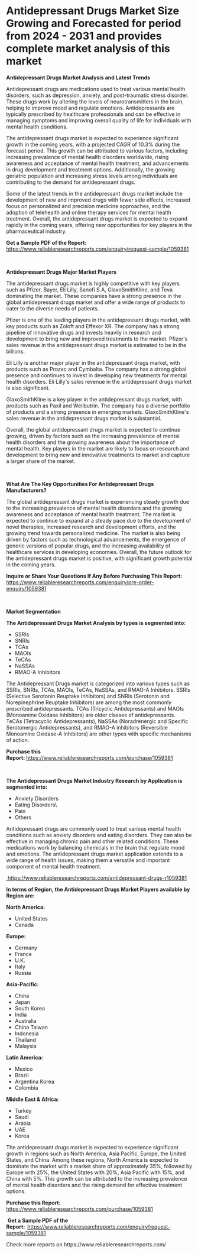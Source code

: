 <p><h1>Antidepressant Drugs Market Size Growing and Forecasted for period from 2024 - 2031 and provides complete market analysis of this market</h1></p><p><strong>Antidepressant Drugs Market Analysis and Latest Trends</strong></p>
<p><p>Antidepressant drugs are medications used to treat various mental health disorders, such as depression, anxiety, and post-traumatic stress disorder. These drugs work by altering the levels of neurotransmitters in the brain, helping to improve mood and regulate emotions. Antidepressants are typically prescribed by healthcare professionals and can be effective in managing symptoms and improving overall quality of life for individuals with mental health conditions.</p><p>The antidepressant drugs market is expected to experience significant growth in the coming years, with a projected CAGR of 10.3% during the forecast period. This growth can be attributed to various factors, including increasing prevalence of mental health disorders worldwide, rising awareness and acceptance of mental health treatment, and advancements in drug development and treatment options. Additionally, the growing geriatric population and increasing stress levels among individuals are contributing to the demand for antidepressant drugs.</p><p>Some of the latest trends in the antidepressant drugs market include the development of new and improved drugs with fewer side effects, increased focus on personalized and precision medicine approaches, and the adoption of telehealth and online therapy services for mental health treatment. Overall, the antidepressant drugs market is expected to expand rapidly in the coming years, offering new opportunities for key players in the pharmaceutical industry.</p></p>
<p><strong>Get a Sample PDF of the Report:&nbsp;</strong> <a href="https://www.reliableresearchreports.com/enquiry/request-sample/1059381">https://www.reliableresearchreports.com/enquiry/request-sample/1059381</a></p>
<p>&nbsp;</p>
<p><strong>Antidepressant Drugs Major Market Players</strong></p>
<p><p>The antidepressant drugs market is highly competitive with key players such as Pfizer, Bayer, Eli Lilly, Sanofi S.A, GlaxoSmithKline, and Teva dominating the market. These companies have a strong presence in the global antidepressant drugs market and offer a wide range of products to cater to the diverse needs of patients.</p><p>Pfizer is one of the leading players in the antidepressant drugs market, with key products such as Zoloft and Effexor XR. The company has a strong pipeline of innovative drugs and invests heavily in research and development to bring new and improved treatments to the market. Pfizer's sales revenue in the antidepressant drugs market is estimated to be in the billions.</p><p>Eli Lilly is another major player in the antidepressant drugs market, with products such as Prozac and Cymbalta. The company has a strong global presence and continues to invest in developing new treatments for mental health disorders. Eli Lilly's sales revenue in the antidepressant drugs market is also significant.</p><p>GlaxoSmithKline is a key player in the antidepressant drugs market, with products such as Paxil and Wellbutrin. The company has a diverse portfolio of products and a strong presence in emerging markets. GlaxoSmithKline's sales revenue in the antidepressant drugs market is substantial.</p><p>Overall, the global antidepressant drugs market is expected to continue growing, driven by factors such as the increasing prevalence of mental health disorders and the growing awareness about the importance of mental health. Key players in the market are likely to focus on research and development to bring new and innovative treatments to market and capture a larger share of the market.</p></p>
<p>&nbsp;</p>
<p><strong>What Are The Key Opportunities For Antidepressant Drugs Manufacturers?</strong></p>
<p><p>The global antidepressant drugs market is experiencing steady growth due to the increasing prevalence of mental health disorders and the growing awareness and acceptance of mental health treatment. The market is expected to continue to expand at a steady pace due to the development of novel therapies, increased research and development efforts, and the growing trend towards personalized medicine. The market is also being driven by factors such as technological advancements, the emergence of generic versions of popular drugs, and the increasing availability of healthcare services in developing economies. Overall, the future outlook for the antidepressant drugs market is positive, with significant growth potential in the coming years.</p></p>
<p><strong>Inquire or Share Your Questions If Any Before Purchasing This Report:</strong> <a href="https://www.reliableresearchreports.com/enquiry/pre-order-enquiry/1059381">https://www.reliableresearchreports.com/enquiry/pre-order-enquiry/1059381</a></p>
<p>&nbsp;</p>
<p><strong>Market Segmentation</strong></p>
<p><strong>The Antidepressant Drugs Market Analysis by types is segmented into:</strong></p>
<p><ul><li>SSRIs</li><li>SNRIs</li><li>TCAs</li><li>MAOIs</li><li>TeCAs</li><li>NaSSAs</li><li>RMAO-A Inhibitors</li></ul></p>
<p><p>The Antidepressant Drugs market is categorized into various types such as SSRIs, SNRIs, TCAs, MAOIs, TeCAs, NaSSAs, and RMAO-A Inhibitors. SSRIs (Selective Serotonin Reuptake Inhibitors) and SNRIs (Serotonin and Norepinephrine Reuptake Inhibitors) are among the most commonly prescribed antidepressants. TCAs (Tricyclic Antidepressants) and MAOIs (Monoamine Oxidase Inhibitors) are older classes of antidepressants. TeCAs (Tetracyclic Antidepressants), NaSSAs (Noradrenergic and Specific Serotonergic Antidepressants), and RMAO-A inhibitors (Reversible Monoamine Oxidase-A Inhibitors) are other types with specific mechanisms of action.</p></p>
<p><strong>Purchase this Report:&nbsp;</strong><a href="https://www.reliableresearchreports.com/purchase/1059381">https://www.reliableresearchreports.com/purchase/1059381</a></p>
<p>&nbsp;</p>
<p><strong>The Antidepressant Drugs Market Industry Research by Application is segmented into:</strong></p>
<p><ul><li>Anxiety Disorders</li><li>Eating Disorders\</li><li>Pain</li><li>Others</li></ul></p>
<p><p>Antidepressant drugs are commonly used to treat various mental health conditions such as anxiety disorders and eating disorders. They can also be effective in managing chronic pain and other related conditions. These medications work by balancing chemicals in the brain that regulate mood and emotions. The antidepressant drugs market application extends to a wide range of health issues, making them a versatile and important component of mental health treatment.</p></p>
<p><a href="https://www.reliableresearchreports.com/antidepressant-drugs-r1059381">&nbsp;https://www.reliableresearchreports.com/antidepressant-drugs-r1059381</a></p>
<p><strong>In terms of Region, the Antidepressant Drugs Market Players available by Region are:</strong></p>
<p>
    <p> <strong> North America: </strong>
        <ul>
            <li>United States</li>
            <li>Canada</li>
        </ul>
        </p> 
    <p> <strong> Europe: </strong>
        <ul>
            <li>Germany</li>
            <li>France</li>
            <li>U.K.</li>
            <li>Italy</li>
            <li>Russia</li>
        </ul>
        </p> 
    <p> <strong> Asia-Pacific: </strong>
        <ul>
            <li>China</li>
            <li>Japan</li>
            <li>South Korea</li>
            <li>India</li>
            <li>Australia</li>
            <li>China Taiwan</li>
            <li>Indonesia</li>
            <li>Thailand</li>
            <li>Malaysia</li>
        </ul>
        </p> 
    <p> <strong> Latin America: </strong>
        <ul>
            <li>Mexico</li>
            <li>Brazil</li>
            <li>Argentina Korea</li>
            <li>Colombia</li>
        </ul>
        </p> 
    <p> <strong> Middle East & Africa: </strong>
        <ul>
            <li>Turkey</li>
            <li>Saudi</li>
            <li>Arabia</li>
            <li>UAE</li>
            <li>Korea</li>
        </ul>
    </p>
    </p>
<p><p>The antidepressant drugs market is expected to experience significant growth in regions such as North America, Asia Pacific, Europe, the United States, and China. Among these regions, North America is expected to dominate the market with a market share of approximately 35%, followed by Europe with 25%, the United States with 20%, Asia Pacific with 15%, and China with 5%. This growth can be attributed to the increasing prevalence of mental health disorders and the rising demand for effective treatment options.</p></p>
<p><strong>Purchase this Report: </strong><a href="https://www.reliableresearchreports.com/purchase/1059381">https://www.reliableresearchreports.com/purchase/1059381</a></p>
<p>&nbsp;<strong>Get a Sample PDF of the Report:&nbsp;&nbsp;</strong><a href="https://www.reliableresearchreports.com/enquiry/request-sample/1059381">https://www.reliableresearchreports.com/enquiry/request-sample/1059381</a></p>
<p><strong></strong></p>
<p>Check more reports on https://www.reliableresearchreports.com/</p>